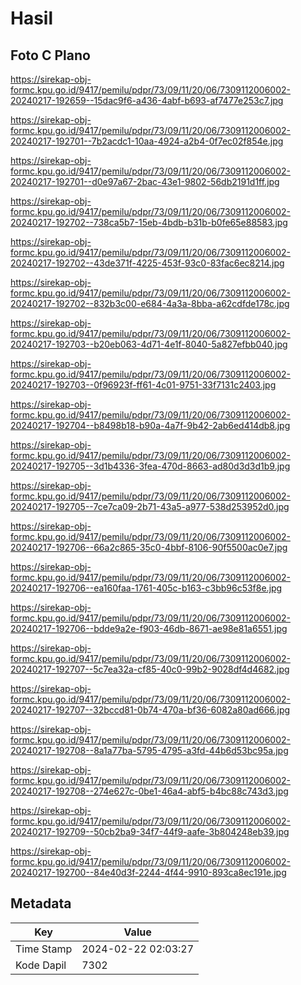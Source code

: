 # Hasil

## Foto C Plano

https://sirekap-obj-formc.kpu.go.id/9417/pemilu/pdpr/73/09/11/20/06/7309112006002-20240217-192659--15dac9f6-a436-4abf-b693-af7477e253c7.jpg

https://sirekap-obj-formc.kpu.go.id/9417/pemilu/pdpr/73/09/11/20/06/7309112006002-20240217-192701--7b2acdc1-10aa-4924-a2b4-0f7ec02f854e.jpg

https://sirekap-obj-formc.kpu.go.id/9417/pemilu/pdpr/73/09/11/20/06/7309112006002-20240217-192701--d0e97a67-2bac-43e1-9802-56db2191d1ff.jpg

https://sirekap-obj-formc.kpu.go.id/9417/pemilu/pdpr/73/09/11/20/06/7309112006002-20240217-192702--738ca5b7-15eb-4bdb-b31b-b0fe65e88583.jpg

https://sirekap-obj-formc.kpu.go.id/9417/pemilu/pdpr/73/09/11/20/06/7309112006002-20240217-192702--43de371f-4225-453f-93c0-83fac6ec8214.jpg

https://sirekap-obj-formc.kpu.go.id/9417/pemilu/pdpr/73/09/11/20/06/7309112006002-20240217-192702--832b3c00-e684-4a3a-8bba-a62cdfde178c.jpg

https://sirekap-obj-formc.kpu.go.id/9417/pemilu/pdpr/73/09/11/20/06/7309112006002-20240217-192703--b20eb063-4d71-4e1f-8040-5a827efbb040.jpg

https://sirekap-obj-formc.kpu.go.id/9417/pemilu/pdpr/73/09/11/20/06/7309112006002-20240217-192703--0f96923f-ff61-4c01-9751-33f7131c2403.jpg

https://sirekap-obj-formc.kpu.go.id/9417/pemilu/pdpr/73/09/11/20/06/7309112006002-20240217-192704--b8498b18-b90a-4a7f-9b42-2ab6ed414db8.jpg

https://sirekap-obj-formc.kpu.go.id/9417/pemilu/pdpr/73/09/11/20/06/7309112006002-20240217-192705--3d1b4336-3fea-470d-8663-ad80d3d3d1b9.jpg

https://sirekap-obj-formc.kpu.go.id/9417/pemilu/pdpr/73/09/11/20/06/7309112006002-20240217-192705--7ce7ca09-2b71-43a5-a977-538d253952d0.jpg

https://sirekap-obj-formc.kpu.go.id/9417/pemilu/pdpr/73/09/11/20/06/7309112006002-20240217-192706--66a2c865-35c0-4bbf-8106-90f5500ac0e7.jpg

https://sirekap-obj-formc.kpu.go.id/9417/pemilu/pdpr/73/09/11/20/06/7309112006002-20240217-192706--ea160faa-1761-405c-b163-c3bb96c53f8e.jpg

https://sirekap-obj-formc.kpu.go.id/9417/pemilu/pdpr/73/09/11/20/06/7309112006002-20240217-192706--bdde9a2e-f903-46db-8671-ae98e81a6551.jpg

https://sirekap-obj-formc.kpu.go.id/9417/pemilu/pdpr/73/09/11/20/06/7309112006002-20240217-192707--5c7ea32a-cf85-40c0-99b2-9028df4d4682.jpg

https://sirekap-obj-formc.kpu.go.id/9417/pemilu/pdpr/73/09/11/20/06/7309112006002-20240217-192707--32bccd81-0b74-470a-bf36-6082a80ad666.jpg

https://sirekap-obj-formc.kpu.go.id/9417/pemilu/pdpr/73/09/11/20/06/7309112006002-20240217-192708--8a1a77ba-5795-4795-a3fd-44b6d53bc95a.jpg

https://sirekap-obj-formc.kpu.go.id/9417/pemilu/pdpr/73/09/11/20/06/7309112006002-20240217-192708--274e627c-0be1-46a4-abf5-b4bc88c743d3.jpg

https://sirekap-obj-formc.kpu.go.id/9417/pemilu/pdpr/73/09/11/20/06/7309112006002-20240217-192709--50cb2ba9-34f7-44f9-aafe-3b804248eb39.jpg

https://sirekap-obj-formc.kpu.go.id/9417/pemilu/pdpr/73/09/11/20/06/7309112006002-20240217-192700--84e40d3f-2244-4f44-9910-893ca8ec191e.jpg


## Metadata

| Key        | Value               |
| ---------- | ------------------- |
| Time Stamp | 2024-02-22 02:03:27 |
| Kode Dapil | 7302                |



